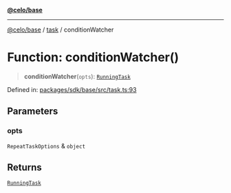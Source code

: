 [**@celo/base**](../../README.md)

***

[@celo/base](../../README.md) / [task](../README.md) / conditionWatcher

# Function: conditionWatcher()

> **conditionWatcher**(`opts`): [`RunningTask`](../interfaces/RunningTask.md)

Defined in: [packages/sdk/base/src/task.ts:93](https://github.com/celo-org/developer-tooling/blob/master/packages/sdk/base/src/task.ts#L93)

## Parameters

### opts

`RepeatTaskOptions` & `object`

## Returns

[`RunningTask`](../interfaces/RunningTask.md)
